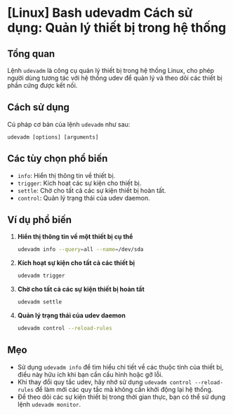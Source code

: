 # [Linux] Bash udevadm Cách sử dụng: Quản lý thiết bị trong hệ thống

## Tổng quan
Lệnh `udevadm` là công cụ quản lý thiết bị trong hệ thống Linux, cho phép người dùng tương tác với hệ thống udev để quản lý và theo dõi các thiết bị phần cứng được kết nối.

## Cách sử dụng
Cú pháp cơ bản của lệnh `udevadm` như sau:
```
udevadm [options] [arguments]
```

## Các tùy chọn phổ biến
- `info`: Hiển thị thông tin về thiết bị.
- `trigger`: Kích hoạt các sự kiện cho thiết bị.
- `settle`: Chờ cho tất cả các sự kiện thiết bị hoàn tất.
- `control`: Quản lý trạng thái của udev daemon.

## Ví dụ phổ biến
1. **Hiển thị thông tin về một thiết bị cụ thể**
   ```bash
   udevadm info --query=all --name=/dev/sda
   ```

2. **Kích hoạt sự kiện cho tất cả các thiết bị**
   ```bash
   udevadm trigger
   ```

3. **Chờ cho tất cả các sự kiện thiết bị hoàn tất**
   ```bash
   udevadm settle
   ```

4. **Quản lý trạng thái của udev daemon**
   ```bash
   udevadm control --reload-rules
   ```

## Mẹo
- Sử dụng `udevadm info` để tìm hiểu chi tiết về các thuộc tính của thiết bị, điều này hữu ích khi bạn cần cấu hình hoặc gỡ lỗi.
- Khi thay đổi quy tắc udev, hãy nhớ sử dụng `udevadm control --reload-rules` để làm mới các quy tắc mà không cần khởi động lại hệ thống.
- Để theo dõi các sự kiện thiết bị trong thời gian thực, bạn có thể sử dụng lệnh `udevadm monitor`.